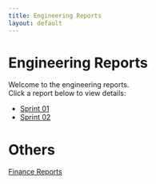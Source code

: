 ```yaml
---
title: Engineering Reports
layout: default
---
```


# Engineering Reports

Welcome to the engineering reports.  
Click a report below to view details:

- [Sprint 01](sprint-01.md)
- [Sprint 02](sprint-02.md)

# Others
[Finance Reports](../finance/)
